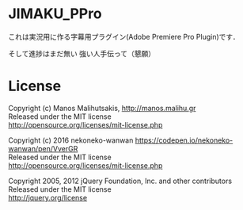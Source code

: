 # JIMAKU_PPro
これは実況用に作る字幕用プラグイン(Adobe Premiere Pro Plugin)です．

そして進捗はまだ無い
強い人手伝って（懇願）

# License

Copyright (c) Manos Malihutsakis, http://manos.malihu.gr<br>
Released under the MIT license<br>
http://opensource.org/licenses/mit-license.php<br>

Copyright (c) 2016 nekoneko-wanwan https://codepen.io/nekoneko-wanwan/pen/VverGR<br>
Released under the MIT license<br>
http://opensource.org/licenses/mit-license.php<br>

Copyright 2005, 2012 jQuery Foundation, Inc. and other contributors<br>
Released under the MIT license<br>
http://jquery.org/license<br>
